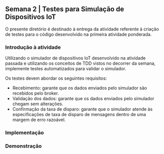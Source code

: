 <h2>Semana 2 | Testes para Simulação de Dispositivos IoT</h2>

O presente diretório é destinado à entrega da atividade referente à criação de testes para o código desenvolvido na primeira atividade ponderada.

<h3>Introdução à atividade</h3>

<p>Utilizando o simulador de dispositivos IoT desenvolvido na atividade passada e utilizando os conceitos de TDD vistos no decorrer da semana, implemente testes automatizados para validar o simulador.</p>

<p>Os testes devem abordar os seguintes requisitos:</p>

- Recebimento: garante que os dados enviados pelo simulador são recebidos pelo broker.
- Validação dos dados: garante que os dados enviados pelo simulador chegam sem alterações.
- Confirmação da taxa de disparo: garante que o simulador atende às especificações de taxa de disparo de mensagens dentro de uma margem de erro razoável.

<h3>Implementação</h3>



<h3>Demonstração</h3>